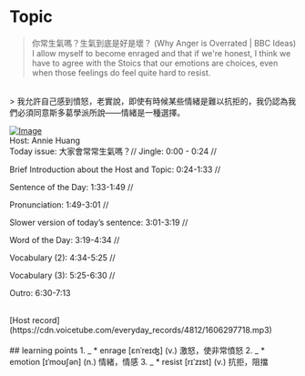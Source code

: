 # Topic

> 你常生氣嗎？生氣到底是好是壞？ (Why Anger is Overrated | BBC Ideas) <br>
> I allow myself to become enraged and that if we're honest, I think we have to agree with the Stoics that our emotions are choices, even when those feelings do feel quite hard to resist. <br>
> 我允許自己感到憤怒，老實說，即使有時候某些情緒是難以抗拒的，我仍認為我們必須同意斯多葛學派所說——情緒是一種選擇。 <br>

[![Image](https://thumbnail.voicetube.com/w/1280/h/720/JC7U4tA8ttQ.jpg)](https://www.youtube.com/embed/JC7U4tA8ttQ?rel=0&showinfo=0&cc_load_policy=0&controls=1&autoplay=1&iv_load_policy=3&playsinline=1&wmode=transparent&start=136&end=149&enablejsapi=1&origin=https://tw.voicetube.com&widgetid=1)<br>
Host: Annie Huang 
<br>Today issue: 大家會常常生氣嗎？// Jingle: 0:00 - 0:24 //
Brief Introduction about the Host and Topic: 0:24-1:33 //
Sentence of the Day: 1:33-1:49 //
Pronunciation: 1:49-3:01 //
Slower version of today’s sentence: 3:01-3:19 //
Word of the Day: 3:19-4:34 //
Vocabulary (2): 4:34-5:25 //
Vocabulary (3): 5:25-6:30 //
Outro: 6:30-7:13

<br>
[Host record](https://cdn.voicetube.com/everyday_records/4812/1606297718.mp3)
<br><br>
## learning points
1. _
	* enrage [ɛnˈreɪʤ] (v.) 激怒，使非常憤怒
2. _
	* emotion [ɪˈmoʊʃən] (n.) 情緒，情感
3. _
	* resist [rɪˈzɪst] (v.) 抗拒，阻擋

